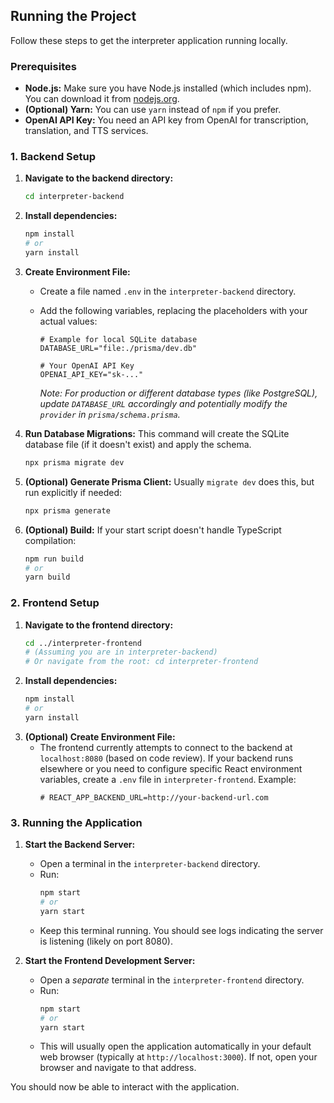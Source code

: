 ## Running the Project

Follow these steps to get the interpreter application running locally.

### Prerequisites

- **Node.js:** Make sure you have Node.js installed (which includes npm). You can download it from [nodejs.org](https://nodejs.org/).
- **(Optional) Yarn:** You can use `yarn` instead of `npm` if you prefer.
- **OpenAI API Key:** You need an API key from OpenAI for transcription, translation, and TTS services.

### 1. Backend Setup

1.  **Navigate to the backend directory:**
    ```bash
    cd interpreter-backend
    ```
2.  **Install dependencies:**
    ```bash
    npm install
    # or
    yarn install
    ```
3.  **Create Environment File:**

    - Create a file named `.env` in the `interpreter-backend` directory.
    - Add the following variables, replacing the placeholders with your actual values:

      ```dotenv
      # Example for local SQLite database
      DATABASE_URL="file:./prisma/dev.db"

      # Your OpenAI API Key
      OPENAI_API_KEY="sk-..."
      ```

      _Note: For production or different database types (like PostgreSQL), update `DATABASE_URL` accordingly and potentially modify the `provider` in `prisma/schema.prisma`._

4.  **Run Database Migrations:**
    This command will create the SQLite database file (if it doesn't exist) and apply the schema.
    ```bash
    npx prisma migrate dev
    ```
5.  **(Optional) Generate Prisma Client:** Usually `migrate dev` does this, but run explicitly if needed:
    ```bash
    npx prisma generate
    ```
6.  **(Optional) Build:** If your start script doesn't handle TypeScript compilation:
    ```bash
    npm run build
    # or
    yarn build
    ```

### 2. Frontend Setup

1.  **Navigate to the frontend directory:**
    ```bash
    cd ../interpreter-frontend
    # (Assuming you are in interpreter-backend)
    # Or navigate from the root: cd interpreter-frontend
    ```
2.  **Install dependencies:**
    ```bash
    npm install
    # or
    yarn install
    ```
3.  **(Optional) Create Environment File:**
    - The frontend currently attempts to connect to the backend at `localhost:8080` (based on code review). If your backend runs elsewhere or you need to configure specific React environment variables, create a `.env` file in `interpreter-frontend`. Example:
      ```dotenv
      # REACT_APP_BACKEND_URL=http://your-backend-url.com
      ```

### 3. Running the Application

1.  **Start the Backend Server:**

    - Open a terminal in the `interpreter-backend` directory.
    - Run:
      ```bash
      npm start
      # or
      yarn start
      ```
    - Keep this terminal running. You should see logs indicating the server is listening (likely on port 8080).

2.  **Start the Frontend Development Server:**
    - Open a _separate_ terminal in the `interpreter-frontend` directory.
    - Run:
      ```bash
      npm start
      # or
      yarn start
      ```
    - This will usually open the application automatically in your default web browser (typically at `http://localhost:3000`). If not, open your browser and navigate to that address.

You should now be able to interact with the application.
